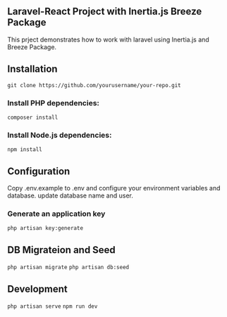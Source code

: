 

## Laravel-React Project with Inertia.js Breeze Package

This prject demonstrates how to work with laravel using Inertia.js and Breeze Package. 

## Installation
`git clone https://github.com/yourusername/your-repo.git`
### Install PHP dependencies:
`composer install`
### Install Node.js dependencies:
`npm install`

## Configuration

Copy .env.example to .env and configure your environment variables and database. 
update database name and user. 

### Generate an application key
`php artisan key:generate`

## DB Migrateion and Seed
`php artisan migrate`
`php artisan db:seed`

## Development 
`php artisan serve`
`npm run dev`
